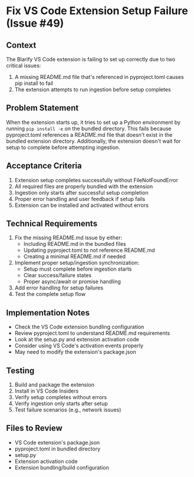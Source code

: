 # Fix VS Code Extension Setup Failure (Issue #49)

## Context
The Blarify VS Code extension is failing to set up correctly due to two critical issues:
1. A missing README.md file that's referenced in pyproject.toml causes pip install to fail
2. The extension attempts to run ingestion before setup completes

## Problem Statement
When the extension starts up, it tries to set up a Python environment by running `pip install -e` on the bundled directory. This fails because pyproject.toml references a README.md file that doesn't exist in the bundled extension directory. Additionally, the extension doesn't wait for setup to complete before attempting ingestion.

## Acceptance Criteria
1. Extension setup completes successfully without FileNotFoundError
2. All required files are properly bundled with the extension
3. Ingestion only starts after successful setup completion
4. Proper error handling and user feedback if setup fails
5. Extension can be installed and activated without errors

## Technical Requirements
1. Fix the missing README.md issue by either:
   - Including README.md in the bundled files
   - Updating pyproject.toml to not reference README.md
   - Creating a minimal README.md if needed
2. Implement proper setup/ingestion synchronization:
   - Setup must complete before ingestion starts
   - Clear success/failure states
   - Proper async/await or promise handling
3. Add error handling for setup failures
4. Test the complete setup flow

## Implementation Notes
- Check the VS Code extension bundling configuration
- Review pyproject.toml to understand README.md requirements
- Look at the setup.py and extension activation code
- Consider using VS Code's activation events properly
- May need to modify the extension's package.json

## Testing
1. Build and package the extension
2. Install in VS Code Insiders
3. Verify setup completes without errors
4. Verify ingestion only starts after setup
5. Test failure scenarios (e.g., network issues)

## Files to Review
- VS Code extension's package.json
- pyproject.toml in bundled directory
- setup.py
- Extension activation code
- Extension bundling/build configuration